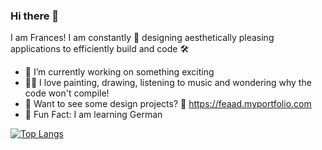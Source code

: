 ### Hi there 👋

I am Frances! I am constantly 🎨 designing aesthetically pleasing applications to efficiently build and code 🛠

- 🤫 I’m currently working on something exciting 
- 🧑‍🎨 I love painting, drawing, listening to music and wondering why the code won't compile!
- 💼 Want to see some design projects? 👀 https://feaad.myportfolio.com
- 💬 Fun Fact: I am learning German

[![Top Langs](https://github-readme-stats.vercel.app/api/top-langs/?username=Frances515&theme=prussian)](https://github.com/frances515/github-readme-stats)


